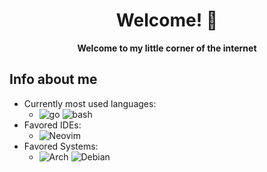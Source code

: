 <div align="center">

# Welcome! 👋

<strong>Welcome to my little corner of the internet</strong>

</div>

## Info about me

- Currently most used languages:
    - ![go](https://img.shields.io/badge/-GO-3776AB?style=flat&logo=GO) ![bash](https://img.shields.io/badge/-BASH-3776AB?style=flat&logo=GNU%20Bash) 
- Favored IDEs: 
    - ![Neovim](https://img.shields.io/badge/-Neovim-ff4500?style=flat&logo=Neovim)
- Favored Systems: 
    - ![Arch](https://img.shields.io/badge/-Arch-A81D33?style=flat&logo=ArchLinux) ![Debian](https://img.shields.io/badge/-Debian-A81D33?style=flat&logo=Debian) 

<!-- Shoutout to https://github.com/gingerchicken/gingerchicken for the inspiration -->

